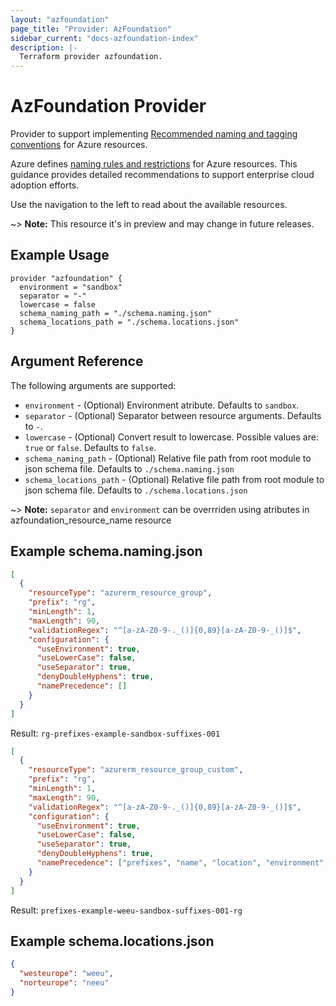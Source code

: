 ```yaml
---
layout: "azfoundation"
page_title: "Provider: AzFoundation"
sidebar_current: "docs-azfoundation-index"
description: |-
  Terraform provider azfoundation.
---
```


# AzFoundation Provider

Provider to support implementing [Recommended naming and tagging conventions](https://docs.microsoft.com/en-us/azure/cloud-adoption-framework/ready/azure-best-practices/naming-and-tagging) for Azure resources.

Azure defines [naming rules and restrictions](https://docs.microsoft.com/en-us/azure/azure-resource-manager/management/resource-name-rules) for Azure resources. This guidance provides detailed recommendations to support enterprise cloud adoption efforts.

Use the navigation to the left to read about the available resources.

~> **Note:** This resource it's in preview and may change in future releases.

## Example Usage

```hcl
provider "azfoundation" {
  environment = "sandbox"
  separator = "-"
  lowercase = false
  schema_naming_path = "./schema.naming.json"
  schema_locations_path = "./schema.locations.json"
}
```

## Argument Reference

The following arguments are supported:

* `environment` - (Optional) Environment atribute. Defaults to `sandbox`.
* `separator` - (Optional) Separator between resource arguments. Defaults to `-`.
* `lowercase` - (Optional) Convert result to lowercase. Possible values are: `true` or `false`. Defaults to `false`.
* `schema_naming_path` - (Optional) Relative file path from root module to json schema file. Defaults to `./schema.naming.json`
* `schema_locations_path` - (Optional) Relative file path from root module to json schema file. Defaults to `./schema.locations.json`


~> **Note:** `separator` and `environment` can be overrriden using atributes in azfoundation_resource_name resource

## Example schema.naming.json

```json
[
  {
    "resourceType": "azurerm_resource_group",
    "prefix": "rg",
    "minLength": 1,
    "maxLength": 90,
    "validationRegex": "^[a-zA-Z0-9-._()]{0,89}[a-zA-Z0-9-_()]$",
    "configuration": {
      "useEnvironment": true,
      "useLowerCase": false,
      "useSeparator": true,
      "denyDoubleHyphens": true,
      "namePrecedence": []
    }
  }
]
```

Result: `rg-prefixes-example-sandbox-suffixes-001`

```json
[
  {
    "resourceType": "azurerm_resource_group_custom",
    "prefix": "rg",
    "minLength": 1,
    "maxLength": 90,
    "validationRegex": "^[a-zA-Z0-9-._()]{0,89}[a-zA-Z0-9-_()]$",
    "configuration": {
      "useEnvironment": true,
      "useLowerCase": false,
      "useSeparator": true,
      "denyDoubleHyphens": true,
      "namePrecedence": ["prefixes", "name", "location", "environment", "suffixes", "prefix"]
    }
  }
]
```

Result: `prefixes-example-weeu-sandbox-suffixes-001-rg`

## Example schema.locations.json

```json
{
  "westeurope": "weeu",
  "norteurope": "neeu"
}
```